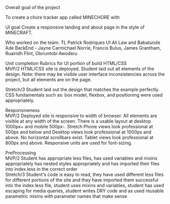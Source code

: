 Overall goal of the project

To create a chore tracker app called MINECHORE with 

UI goal
Create a responsive landing and about page in the style of MINECRAFT.

Who worked on the team.
TL Patrick Rodriques
UI Ali Law and Babatunde Ade
BackEnd - Jayne Carmichael Norrie, Francis Bulus, James Grantham, Ruairidh Flint, Oloruntobi Awoderu

Unit completion Rubrics for UI portion of build
HTML/CSS 	
MVP/2
HTML/CSS site is deployed. Student laid out all elements of the design. Note: there may be visible user interface inconsistencies across the project, but all elements are on the page. 	

Stretch/3
Student laid out the design that matches the example perfectly. CSS fundamentals such as: box model, flexbox, and positioning were used appropriately.

Responsiveness		
MVP/2
Deployed site is responsive to width of browser. All elements are visible at any width of the screen. There is a usable layout at desktop 1000px+ and mobile 500px-. 
Stretch
 	Phone views look professional at 500px and below and Desktop views look professional at 1000px and above. No horizontal scrollbars exist. Tablet views look professional at 800px and above. Responsive units are used for font-sizing.

PreProcessing	
MVP/2
Student has appropriate less files, has used variables and mixins appropriately has nested styles appropriately and has imported their files into index.less in the correct order	
Stretch/3
Student's code is easy to read, they have used different less files for different portions of the site and they have imported them successful into the index.less file, student uses mixins and variables, student has used escaping for media queries, student writes DRY code and as used reusable parametric mixins with parameter names that make sense



